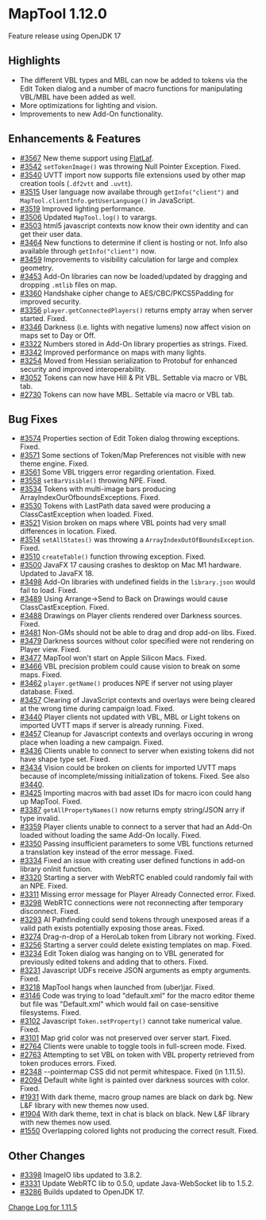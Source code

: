 # MapTool 1.12.0
Feature release using OpenJDK 17

## Highlights
- The different VBL types and MBL can now be added to tokens via the Edit Token dialog and a number of macro functions for manipulating VBL/MBL have been added as well.
- More optimizations for lighting and vision.
- Improvements to new Add-On functionality.

## Enhancements & Features
- [#3567][i3567] New theme support using [FlatLaf](https://www.formdev.com/flatlaf/).
- [#3542][i3542] `setTokenImage()` was throwing Null Pointer Exception. Fixed.
- [#3540][i3540] UVTT import now supports file extensions used by other map creation tools (`.df2vtt` and `.uvtt`).
- [#3515][i3515] User language now availabe through `getInfo("client")` and `MapTool.clientInfo.getUserLanguage()` in JavaScript.
- [#3519][i3519] Improved lighting performance.
- [#3506][i3506] Updated `MapTool.log()` to varargs.
- [#3503][i3503] html5 javascript contexts now know their own identity and can get their user data.
- [#3464][i3464] New functions to determine if client is hosting or not. Info also available through `getInfo("client")` now.
- [#3459][i3459] Improvements to visibility calculation for large and complex geometry.
- [#3453][i3453] Add-On libraries can now be loaded/updated by dragging and dropping `.mtlib` files on map.
- [#3360][i3360] Handshake cipher change to AES/CBC/PKCS5Padding for improved security.
- [#3356][i3356] `player.getConnectedPlayers()` returns empty array when server started. Fixed.
- [#3346][i3346] Darkness (i.e. lights with negative lumens) now affect vision on maps set to Day or Off.
- [#3322][i3322] Numbers stored in Add-On library properties as strings. Fixed.
- [#3342][i3342] Improved performance on maps with many lights.
- [#3254][i3254] Moved from Hessian serialization to Protobuf for enhanced security and improved interoperability.
- [#3052][i3052] Tokens can now have Hill & Pit VBL. Settable via macro or VBL tab.
- [#2730][i2730] Tokens can now have MBL. Settable via macro or VBL tab.

## Bug Fixes
- [#3574][i3574] Properties section of Edit Token dialog throwing exceptions. Fixed.
- [#3571][i3571] Some sections of Token/Map Preferences not visible with new theme engine. Fixed.
- [#3561][i3561] Some VBL triggers error regarding orientation. Fixed.
- [#3558][i3558] `setBarVisible()` throwing NPE. Fixed.
- [#3534][i3534] Tokens with multi-image bars producing ArrayIndexOurOfboundsExceptions. Fixed.
- [#3530][i3530] Tokens with LastPath data saved were producing a ClassCastException when loaded. Fixed.
- [#3521][i3521] Vision broken on maps where VBL points had very small differences in location. Fixed. 
- [#3514][i3514] `setAllStates()` was throwing a `ArrayIndexOutOfBoundsException`. Fixed.
- [#3510][i3510] `createTable()` function throwing exception. Fixed.
- [#3500][i3500] JavaFX 17 causing crashes to desktop on Mac M1 hardware. Updated to JavaFX 18.
- [#3498][i3498] Add-On libraries with undefined fields in the `library.json` would fail to load. Fixed.
- [#3489][i3489] Using Arrange->Send to Back on Drawings would cause ClassCastException. Fixed.
- [#3488][i3488] Drawings on Player clients rendered over Darkness sources. Fixed.
- [#3481][i3481] Non-GMs should not be able to drag and drop add-on libs. Fixed.
- [#3479][i3479] Darkness sources without color specified were not rendering on Player view. Fixed.
- [#3477][i3477] MapTool won't start on Apple Silicon Macs. Fixed.
- [#3466][i3466] VBL precision problem could cause vision to break on some maps. Fixed.
- [#3462][i3462] `player.getName()` produces NPE if server not using player database. Fixed.
- [#3457][i3457] Clearing of JavaScript contexts and overlays were being cleared at the wrong time during campaign load.  Fixed.
- [#3440][i3440] Player clients not updated with VBL, MBL or Light tokens on imported UVTT maps if server is already running. Fixed.
- [#3457][i3457] Cleanup for Javascript contexts and overlays occuring in wrong place when loading a new campaign. Fixed.
- [#3436][i3436] Clients unable to connect to server when existing tokens did not have shape type set. Fixed.
- [#3434][i3434] Vision could be broken on clients for imported UVTT maps because of incomplete/missing initialization of tokens. Fixed. See also [#3440][i3440].
- [#3425][i3425] Importing macros with bad asset IDs for macro icon could hang up MapTool. Fixed.
- [#3387][i3387] `getAllPropertyNames()` now returns empty string/JSON arry if type invalid.
- [#3359][i3359] Player clients unable to connect to a server that had an Add-On loaded without loading the same Add-On locally. Fixed.
- [#3350][i3350] Passing insufficient parameters to some VBL functions returned a translation key instead of the error message. Fixed.
- [#3334][i3334] Fixed an issue with creating user defined functions in add-on library onInit function.
- [#3320][i3320] Starting a server with WebRTC enabled could randomly fail with an NPE. Fixed.
- [#3311][i3311] Missing error message for Player Already Connected error. Fixed.
- [#3298][i3298] WebRTC connections were not reconnecting after temporary disconnect. Fixed.
- [#3293][i3293] AI Pathfinding could send tokens through unexposed areas if a valid path exists potentially exposing those areas. Fixed.
- [#3274][i3274] Drag-n-drop of a HeroLab token from Library not working. Fixed.
- [#3256][i3256] Starting a server could delete existing templates on map. Fixed.
- [#3234][i3234] Edit Token dialog was hanging on to VBL generated for previously edited tokens and adding that to others. Fixed.
- [#3231][i3231] Javascript UDFs receive JSON arguments as empty arguments. Fixed.
- [#3218][i3218] MapTool hangs when launched from (uber)jar. Fixed.
- [#3146][i3146] Code was trying to load "default.xml" for the macro editor theme but file was "Default.xml" which would fail on case-sensitive filesystems. Fixed.
- [#3102][i3102] Javascript `Token.setProperty()` cannot take numerical value. Fixed.
- [#3101][i3101] Map grid color was not preserved over server start. Fixed.
- [#2764][i2764] Clients were unable to toggle tools in full-screen mode. Fixed.
- [#2763][i2763] Attempting to set VBL on token with VBL property retrieved from token produces errors. Fixed.
- [#2348][i2348] --pointermap CSS did not permit whitespace. Fixed (in 1.11.5).
- [#2094][i2094] Default white light is painted over darkness sources with color. Fixed.
- [#1931][i1931] With dark theme, macro group names are black on dark bg. New L&F library with new themes now used.
- [#1904][i1904] With dark theme, text in chat is black on black. New L&F library with new themes now used.
- [#1550][i1550] Overlapping colored lights not producing the correct result. Fixed.

## Other Changes
- [#3398][i3398] ImageIO libs updated to 3.8.2.
- [#3331][i3331] Update WebRTC lib to 0.5.0, update Java-WebSocket lib to 1.5.2.
- [#3286][i3286] Builds updated to OpenJDK 17.

[Change Log for 1.11.5](https://github.com/RPTools/maptool/blob/1.11.5/CHANGE_LOG.md)

[i]: https://github.com/RPTools/maptool/issues/
[i3574]: https://github.com/RPTools/maptool/issues/3574
[i3571]: https://github.com/RPTools/maptool/issues/3571
[i3567]: https://github.com/RPTools/maptool/issues/3567
[i3561]: https://github.com/RPTools/maptool/issues/3561
[i3558]: https://github.com/RPTools/maptool/issues/3558
[i3542]: https://github.com/RPTools/maptool/issues/3542
[i3540]: https://github.com/RPTools/maptool/issues/3540
[i3534]: https://github.com/RPTools/maptool/issues/3534
[i3530]: https://github.com/RPTools/maptool/issues/3530
[i3521]: https://github.com/RPTools/maptool/issues/3521
[i3519]: https://github.com/RPTools/maptool/issues/3519
[i3515]: https://github.com/RPTools/maptool/issues/3515
[i3514]: https://github.com/RPTools/maptool/issues/3514
[i3510]: https://github.com/RPTools/maptool/issues/3510
[i3506]: https://github.com/RPTools/maptool/issues/3506
[i3503]: https://github.com/RPTools/maptool/issues/3503
[i3500]: https://github.com/RPTools/maptool/issues/3500
[i3498]: https://github.com/RPTools/maptool/issues/3498
[i3489]: https://github.com/RPTools/maptool/issues/3489
[i3488]: https://github.com/RPTools/maptool/issues/3488
[i3481]: https://github.com/RPTools/maptool/issues/3481
[i3479]: https://github.com/RPTools/maptool/issues/3479
[i3477]: https://github.com/RPTools/maptool/issues/3477
[i3466]: https://github.com/RPTools/maptool/issues/3466
[i3464]: https://github.com/RPTools/maptool/issues/3464
[i3462]: https://github.com/RPTools/maptool/issues/3462
[i3459]: https://github.com/RPTools/maptool/issues/3459
[i3457]: https://github.com/RPTools/maptool/issues/3457
[i3453]: https://github.com/RPTools/maptool/issues/3453
[i3440]: https://github.com/RPTools/maptool/issues/3440
[i3436]: https://github.com/RPTools/maptool/issues/3436
[i3434]: https://github.com/RPTools/maptool/issues/3434
[i3425]: https://github.com/RPTools/maptool/issues/3425
[i3398]: https://github.com/RPTools/maptool/issues/3398
[i3387]: https://github.com/RPTools/maptool/issues/3387
[i3360]: https://github.com/RPTools/maptool/issues/3360
[i3359]: https://github.com/RPTools/maptool/issues/3359
[i3356]: https://github.com/RPTools/maptool/issues/3356
[i3350]: https://github.com/RPTools/maptool/issues/3350
[i3346]: https://github.com/RPTools/maptool/issues/3346
[i3342]: https://github.com/RPTools/maptool/issues/3342
[i3334]: https://github.com/RPTools/maptool/issues/3334
[i3331]: https://github.com/RPTools/maptool/issues/3331
[i3322]: https://github.com/RPTools/maptool/issues/3322
[i3320]: https://github.com/RPTools/maptool/issues/3320
[i3311]: https://github.com/RPTools/maptool/issues/3311
[i3298]: https://github.com/RPTools/maptool/issues/3298
[i3293]: https://github.com/RPTools/maptool/issues/3293
[i3286]: https://github.com/RPTools/maptool/issues/3286
[i3274]: https://github.com/RPTools/maptool/issues/3274
[i3256]: https://github.com/RPTools/maptool/issues/3256
[i3254]: https://github.com/RPTools/maptool/issues/3254
[i3234]: https://github.com/RPTools/maptool/issues/3234
[i3231]: https://github.com/RPTools/maptool/issues/3231
[i3218]: https://github.com/RPTools/maptool/issues/3218
[i3146]: https://github.com/RPTools/maptool/issues/3146
[i3102]: https://github.com/RPTools/maptool/issues/3102
[i3101]: https://github.com/RPTools/maptool/issues/3101
[i3052]: https://github.com/RPTools/maptool/issues/3052
[i2764]: https://github.com/RPTools/maptool/issues/2764
[i2763]: https://github.com/RPTools/maptool/issues/2763
[i2730]: https://github.com/RPTools/maptool/issues/2730
[i2348]: https://github.com/RPTools/maptool/issues/2348
[i2094]: https://github.com/RPTools/maptool/issues/2094
[i1931]: https://github.com/RPTools/maptool/issues/1931
[i1904]: https://github.com/RPTools/maptool/issues/1904
[i1550]: https://github.com/RPTools/maptool/issues/1550
